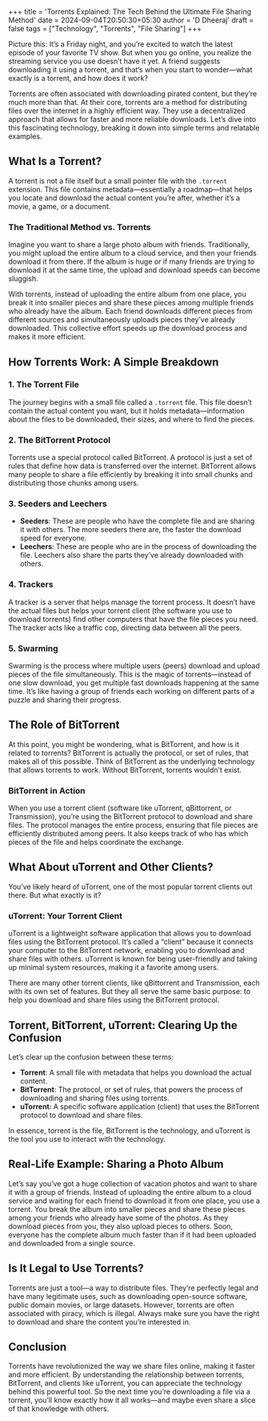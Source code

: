 +++
title = 'Torrents Explained: The Tech Behind the Ultimate File Sharing Method'
date = 2024-09-04T20:50:30+05:30
author = 'D Dheeraj'
draft = false
tags = ["Technology", "Torrents", "File Sharing"]
+++

Picture this: It’s a Friday night, and you’re excited to watch the latest episode of your favorite TV show. But when you go online, you realize the streaming service you use doesn’t have it yet. A friend suggests downloading it using a torrent, and that’s when you start to wonder—what exactly is a torrent, and how does it work?

Torrents are often associated with downloading pirated content, but they’re much more than that. At their core, torrents are a method for distributing files over the internet in a highly efficient way. They use a decentralized approach that allows for faster and more reliable downloads. Let’s dive into this fascinating technology, breaking it down into simple terms and relatable examples.

## What Is a Torrent?

A torrent is not a file itself but a small pointer file with the `.torrent` extension. This file contains metadata—essentially a roadmap—that helps you locate and download the actual content you’re after, whether it’s a movie, a game, or a document.

### The Traditional Method vs. Torrents

Imagine you want to share a large photo album with friends. Traditionally, you might upload the entire album to a cloud service, and then your friends download it from there. If the album is huge or if many friends are trying to download it at the same time, the upload and download speeds can become sluggish.

With torrents, instead of uploading the entire album from one place, you break it into smaller pieces and share these pieces among multiple friends who already have the album. Each friend downloads different pieces from different sources and simultaneously uploads pieces they’ve already downloaded. This collective effort speeds up the download process and makes it more efficient.

## How Torrents Work: A Simple Breakdown

### 1. **The Torrent File**

The journey begins with a small file called a `.torrent` file. This file doesn’t contain the actual content you want, but it holds metadata—information about the files to be downloaded, their sizes, and where to find the pieces.

### 2. **The BitTorrent Protocol**

Torrents use a special protocol called BitTorrent. A protocol is just a set of rules that define how data is transferred over the internet. BitTorrent allows many people to share a file efficiently by breaking it into small chunks and distributing those chunks among users.

### 3. **Seeders and Leechers**

- **Seeders**: These are people who have the complete file and are sharing it with others. The more seeders there are, the faster the download speed for everyone.
- **Leechers**: These are people who are in the process of downloading the file. Leechers also share the parts they’ve already downloaded with others.

### 4. **Trackers**

A tracker is a server that helps manage the torrent process. It doesn’t have the actual files but helps your torrent client (the software you use to download torrents) find other computers that have the file pieces you need. The tracker acts like a traffic cop, directing data between all the peers.

### 5. **Swarming**

Swarming is the process where multiple users (peers) download and upload pieces of the file simultaneously. This is the magic of torrents—instead of one slow download, you get multiple fast downloads happening at the same time. It’s like having a group of friends each working on different parts of a puzzle and sharing their progress.

## The Role of BitTorrent

At this point, you might be wondering, what is BitTorrent, and how is it related to torrents? BitTorrent is actually the protocol, or set of rules, that makes all of this possible. Think of BitTorrent as the underlying technology that allows torrents to work. Without BitTorrent, torrents wouldn’t exist.

### BitTorrent in Action

When you use a torrent client (software like uTorrent, qBittorrent, or Transmission), you’re using the BitTorrent protocol to download and share files. The protocol manages the entire process, ensuring that file pieces are efficiently distributed among peers. It also keeps track of who has which pieces of the file and helps coordinate the exchange.

## What About uTorrent and Other Clients?

You’ve likely heard of uTorrent, one of the most popular torrent clients out there. But what exactly is it?

### uTorrent: Your Torrent Client

uTorrent is a lightweight software application that allows you to download files using the BitTorrent protocol. It’s called a “client” because it connects your computer to the BitTorrent network, enabling you to download and share files with others. uTorrent is known for being user-friendly and taking up minimal system resources, making it a favorite among users.

There are many other torrent clients, like qBittorrent and Transmission, each with its own set of features. But they all serve the same basic purpose: to help you download and share files using the BitTorrent protocol.

## Torrent, BitTorrent, uTorrent: Clearing Up the Confusion

Let’s clear up the confusion between these terms:

- **Torrent**: A small file with metadata that helps you download the actual content.
- **BitTorrent**: The protocol, or set of rules, that powers the process of downloading and sharing files using torrents.
- **uTorrent**: A specific software application (client) that uses the BitTorrent protocol to download and share files.

In essence, torrent is the file, BitTorrent is the technology, and uTorrent is the tool you use to interact with the technology.

## Real-Life Example: Sharing a Photo Album

Let’s say you’ve got a huge collection of vacation photos and want to share it with a group of friends. Instead of uploading the entire album to a cloud service and waiting for each friend to download it from one place, you use a torrent. You break the album into smaller pieces and share these pieces among your friends who already have some of the photos. As they download pieces from you, they also upload pieces to others. Soon, everyone has the complete album much faster than if it had been uploaded and downloaded from a single source.

## Is It Legal to Use Torrents?

Torrents are just a tool—a way to distribute files. They’re perfectly legal and have many legitimate uses, such as downloading open-source software, public domain movies, or large datasets. However, torrents are often associated with piracy, which is illegal. Always make sure you have the right to download and share the content you’re interested in.

## Conclusion

Torrents have revolutionized the way we share files online, making it faster and more efficient. By understanding the relationship between torrents, BitTorrent, and clients like uTorrent, you can appreciate the technology behind this powerful tool. So the next time you’re downloading a file via a torrent, you’ll know exactly how it all works—and maybe even share a slice of that knowledge with others.
